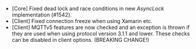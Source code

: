 * [Core] Fixed dead lock and race conditions in new _AsyncLock_ implementation (#1542).
* [Client] Fixed connection freeze when using Xamarin etc.
* [Client] MQTTv5 features are now checked and an exception is thrown if they are used when using protocol version 3.1.1 and lower. These checks can be disabled in client options. (BREAKING CHANGE!)
